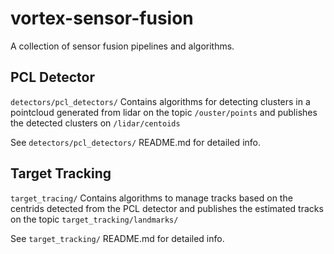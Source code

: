# vortex-sensor-fusion
A collection of sensor fusion pipelines and algorithms.

## PCL Detector

`detectors/pcl_detectors/`
Contains algorithms for detecting clusters in a pointcloud generated from lidar on the topic `/ouster/points` and publishes the detected clusters on `/lidar/centoids`

See `detectors/pcl_detectors/` README.md for detailed info.

## Target Tracking

`target_tracing/`
Contains algorithms to manage tracks based on the centrids detected from the PCL detector and publishes the estimated tracks on the topic `target_tracking/landmarks/`

See `target_tracking/` README.md for detailed info.